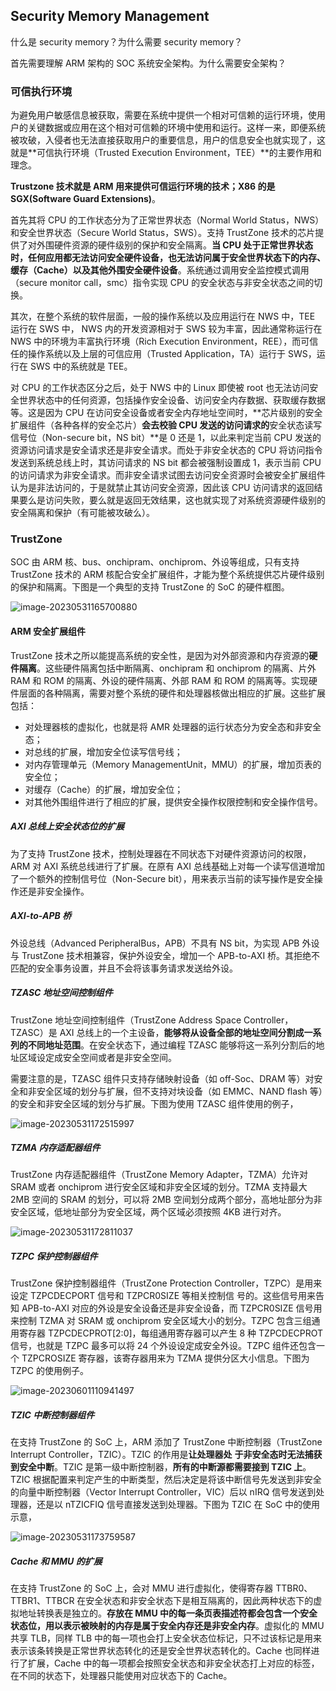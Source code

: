 ## Security Memory Management

什么是 security memory？为什么需要 security memory？

首先需要理解 ARM 架构的 SOC 系统安全架构。为什么需要安全架构？

### 可信执行环境

为避免用户敏感信息被获取，需要在系统中提供一个相对可信赖的运行环境，使用户的关键数据或应用在这个相对可信赖的环境中使用和运行。这样一来，即便系统被攻破，入侵者也无法直接获取用户的重要信息，用户的信息安全也就实现了，这就是**可信执行环境（Trusted Execution Environment，TEE）**的主要作用和理念。

**Trustzone 技术就是 ARM 用来提供可信运行环境的技术；X86 的是 SGX(Software Guard Extensions)**。

首先其将 CPU 的工作状态分为了正常世界状态（Normal World Status，NWS）和安全世界状态（Secure World Status，SWS）。支持 TrustZone 技术的芯片提供了对外围硬件资源的硬件级别的保护和安全隔离。**当 CPU 处于正常世界状态时，任何应用都无法访问安全硬件设备，也无法访问属于安全世界状态下的内存、缓存（Cache）以及其他外围安全硬件设备**。系统通过调用安全监控模式调用（secure
monitor call，smc）指令实现 CPU 的安全状态与非安全状态之间的切换。

其次，在整个系统的软件层面，一般的操作系统以及应用运行在 NWS 中，TEE 运行在 SWS 中， NWS 内的开发资源相对于 SWS 较为丰富，因此通常称运行在 NWS 中的环境为丰富执行环境（Rich Execution Environment，REE），而可信任的操作系统以及上层的可信应用（Trusted Application，TA）运行于 SWS，运行在 SWS 中的系统就是 TEE。

对 CPU 的工作状态区分之后，处于 NWS 中的 Linux 即使被 root 也无法访问安全世界状态中的任何资源，包括操作安全设备、访问安全内存数据、获取缓存数据等。这是因为 CPU 在访问安全设备或者安全内存地址空间时，**芯片级别的安全扩展组件（各种各样的安全芯片）**会去校验 CPU 发送的访问请求的**安全状态读写信号位（Non-secure bit，NS bit）**是 0 还是 1，以此来判定当前 CPU 发送的资源访问请求是安全请求还是非安全请求。而处于非安全状态的 CPU 将访问指令发送到系统总线上时，其访问请求的 NS bit 都会被强制设置成 1，表示当前 CPU 的访问请求为非安全请求。而非安全请求试图去访问安全资源时会被安全扩展组件认为是非法访问的，于是就禁止其访问安全资源，因此该 CPU 访问请求的返回结果要么是访问失败，要么就是返回无效结果，这也就实现了对系统资源硬件级别的安全隔离和保护（有可能被攻破么）。

### TrustZone

SOC 由 ARM 核、bus、onchipram、onchiprom、外设等组成，只有支持 TrustZone 技术的 ARM 核配合安全扩展组件，才能为整个系统提供芯片硬件级别的保护和隔离。下图是一个典型的支持 TrustZone 的 SoC 的硬件框图。

![image-20230531165700880](D:\gitlab\UtopianFuture.github.io\image\ARM-SOC.png)

#### ARM 安全扩展组件

TrustZone 技术之所以能提高系统的安全性，是因为对外部资源和内存资源的**硬件隔离**。这些硬件隔离包括中断隔离、onchipram 和 onchiprom 的隔离、片外 RAM 和 ROM 的隔离、外设的硬件隔离、外部 RAM 和 ROM 的隔离等。实现硬件层面的各种隔离，需要对整个系统的硬件和处理器核做出相应的扩展。这些扩展包括：

- 对处理器核的虚拟化，也就是将 AMR 处理器的运行状态分为安全态和非安全态；
- 对总线的扩展，增加安全位读写信号线；
- 对内存管理单元（Memory ManagementUnit，MMU）的扩展，增加页表的安全位；
- 对缓存（Cache）的扩展，增加安全位；
- 对其他外围组件进行了相应的扩展，提供安全操作权限控制和安全操作信号。

##### AXI 总线上安全状态位的扩展

为了支持 TrustZone 技术，控制处理器在不同状态下对硬件资源访问的权限，ARM 对 AXI 系统总线进行了扩展。在原有 AXI 总线基础上对每一个读写信道增加了一个额外的控制信号位（Non-Secure bit），用来表示当前的读写操作是安全操作还是非安全操作。

##### AXI-to-APB 桥

外设总线（Advanced PeripheralBus，APB）不具有 NS bit，为实现 APB 外设与 TrustZone 技术相兼容，保护外设安全，增加一个 APB-to-AXI 桥。其拒绝不匹配的安全事务设置，并且不会将该事务请求发送给外设。

##### TZASC 地址空间控制组件

TrustZone 地址空间控制组件（TrustZone Address Space Controller，TZASC）是 AXI 总线上的一个主设备，**能够将从设备全部的地址空间分割成一系列的不同地址范围**。在安全状态下，通过编程 TZASC 能够将这一系列分割后的地址区域设定成安全空间或者是非安全空间。

需要注意的是，TZASC 组件只支持存储映射设备（如 off-Soc、DRAM 等）对安全和非安全区域的划分与扩展，但不支持对块设备（如 EMMC、NAND flash 等）的安全和非安全区域的划分与扩展。下图为使用 TZASC 组件使用的例子，

![image-20230531172515997](D:\gitlab\UtopianFuture.github.io\image\TZSAC.png)

##### TZMA 内存适配器组件

TrustZone 内存适配器组件（TrustZone Memory Adapter，TZMA）允许对 SRAM 或者 onchiprom 进行安全区域和非安全区域的划分。TZMA 支持最大 2MB 空间的 SRAM 的划分，可以将 2MB 空间划分成两个部分，高地址部分为非安全区域，低地址部分为安全区域，两个区域必须按照 4KB 进行对齐。

![image-20230531172811037](D:\gitlab\UtopianFuture.github.io\image\TZMA.png)

##### TZPC 保护控制器组件

TrustZone 保护控制器组件（TrustZone Protection Controller，TZPC）是用来设定 TZPCDECPORT 信号和 TZPCR0SIZE 等相关控制信
号的。这些信号用来告知 APB-to-AXI 对应的外设是安全设备还是非安全设备，而 TZPCR0SIZE 信号用来控制 TZMA 对 SRAM 或 onchiprom 安全区域大小的划分。TZPC 包含三组通用寄存器 TZPCDECPROT[2:0]，每组通用寄存器可以产生 8 种 TZPCDECPROT 信号，也就是 TZPC 最多可以将 24 个外设设定成安全外设。TZPC 组件还包含一个 TZPCROSIZE 寄存器，该寄存器用来为 TZMA 提供分区大小信息。下图为 TZPC 的使用例子。

![image-20230601110941497](D:\gitlab\UtopianFuture.github.io\image\TZPC.png)

##### TZIC 中断控制器组件

在支持 TrustZone 的 SoC 上，ARM 添加了 TrustZone 中断控制器（TrustZone Interrupt Controller，TZIC）。TZIC 的作用是**让处理器处**
**于非安全态时无法捕获到安全中断**。TZIC 是第一级中断控制器，**所有的中断源都需要接到 TZIC 上**。TZIC 根据配置来判定产生的中断类型，然后决定是将该中断信号先发送到非安全的向量中断控制器（Vector Interrupt Controller，VIC）后以 nIRQ 信号发送到处理器，还是以 nTZICFIQ 信号直接发送到处理器。下图为 TZIC 在 SoC 中的使用示意，

![image-20230531173759587](D:\gitlab\UtopianFuture.github.io\image\TZIC.png)

##### Cache 和 MMU 的扩展

在支持 TrustZone 的 SoC 上，会对 MMU 进行虚拟化，使得寄存器 TTBR0、TTBR1、TTBCR 在安全状态和非安全状态下是相互隔离的，因此两种状态下的虚拟地址转换表是独立的。**存放在 MMU 中的每一条页表描述符都会包含一个安全状态位，用以表示被映射的内存是属于安全内存还是非安全内存**。虚拟化的 MMU 共享 TLB，同样 TLB 中的每一项也会打上安全状态位标记，只不过该标记是用来表示该条转换是正常世界状态转化的还是安全世界状态转化的。Cache 也同样进行了扩展，Cache 中的每一项都会按照安全状态和非安全状态打上对应的标签，在不同的状态下，处理器只能使用对应状态下的 Cache。
